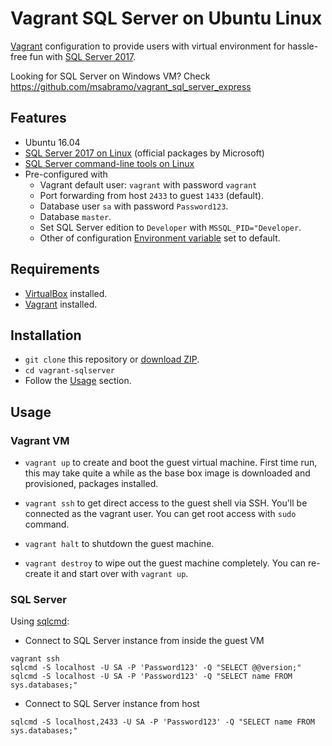 # Vagrant SQL Server on Ubuntu Linux

[Vagrant](https://www.vagrantup.com/) configuration to provide users with
virtual environment for hassle-free fun with [SQL Server 2017](https://www.microsoft.com/en-us/sql-server/sql-server-2017).

Looking for SQL Server on Windows VM? Check https://github.com/msabramo/vagrant_sql_server_express

## Features

* Ubuntu 16.04
* [SQL Server 2017 on Linux](https://docs.microsoft.com/en-us/sql/linux/) (official packages by Microsoft)
* [SQL Server command-line tools on Linux](https://docs.microsoft.com/en-us/sql/linux/sql-server-linux-setup-tools)
* Pre-configured with
  * Vagrant default user: `vagrant` with password `vagrant`
  * Port forwarding from host `2433` to guest `1433` (default).
  * Database user `sa` with password `Password123`.
  * Database `master`.
  * Set SQL Server edition to `Developer` with `MSSQL_PID="Developer`.
  * Other of configuration [Environment variable](https://docs.microsoft.com/en-us/sql/linux/sql-server-linux-configure-environment-variables) set to default.

## Requirements

* [VirtualBox](https://www.virtualbox.org/) installed.
* [Vagrant](https://www.vagrantup.com/downloads.html) installed.

## Installation

* `git clone` this repository or [download ZIP](https://github.com/mloskot/vagrant-sqlserver/archive/master.zip).
* `cd vagrant-sqlserver`
* Follow the [Usage](#usage) section.

## Usage

### Vagrant VM

* `vagrant up` to create and boot the guest virtual machine.
First time run, this may take quite a while as the base box image is downloaded
and provisioned, packages installed.

* `vagrant ssh` to get direct access to the guest shell via SSH.
You'll be connected as the vagrant user.
You can get root access with `sudo` command.

* `vagrant halt` to shutdown the guest machine.

* `vagrant destroy` to wipe out the guest machine completely.
You can re-create it and start over with `vagrant up`.

### SQL Server

Using [sqlcmd](https://docs.microsoft.com/en-us/sql/tools/sqlcmd-utility):

* Connect to SQL Server instance from inside the guest VM

```
vagrant ssh
sqlcmd -S localhost -U SA -P 'Password123' -Q "SELECT @@version;"
sqlcmd -S localhost -U SA -P 'Password123' -Q "SELECT name FROM sys.databases;"
```

* Connect to SQL Server instance from host

```
sqlcmd -S localhost,2433 -U SA -P 'Password123' -Q "SELECT name FROM sys.databases;"
```
